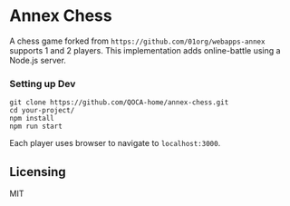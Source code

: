 # Annex Chess

A chess game forked from `https://github.com/01org/webapps-annex` supports 1 and 2 players. This implementation adds online-battle using a Node.js server.

### Setting up Dev

```shell
git clone https://github.com/QOCA-home/annex-chess.git
cd your-project/
npm install
npm run start
```

Each player uses browser to navigate to `localhost:3000`.

## Licensing

MIT